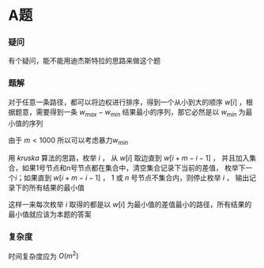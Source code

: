 # A题

### 疑问

有个疑问，能不能用迪杰斯特拉的思路来做这个题

### 题解

对于任意一条路径，都可以将边权进行排序，得到一个从小到大的顺序 $w[i]$ ，根据题意，需要得到一条 $w_{max} - w_{min}$ 结果最小的序列，那它必然是以 $w_{min}$ 为最小值的序列

由于 $m < 1000$ 所以可以考虑暴力$w_{min}$ 

用 $kruska$ 算法的思路，枚举 $i$ ， 从 $w[i]$ 取边直到 $w[i+m - i - 1]$ ， 并且加入集合，如果1号节点和n号节点都在集合中，清空集合记录下当前的差值， 枚举下一个$i$；如果直到 $w[i+m - i - 1]$ ， $1$ 或 $n$ 号节点不集合内，则停止枚举 $i$ ， 输出记录下的所有结果的最小值

这样一来每次枚举 $i$ 取得的都是以 $w[i]$ 为最小值的差值最小的路径，所有结果的最小值就应该为本题的答案

### 复杂度

时间复杂度应为 $O(m^{2})$ 

